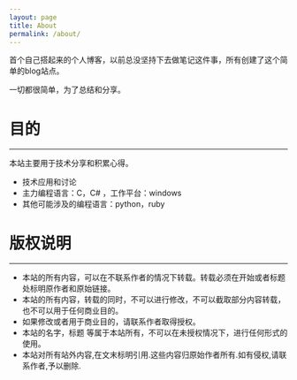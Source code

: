 ```yaml
---
layout: page
title: About
permalink: /about/
---
```


 
首个自己搭起来的个人博客，以前总没坚持下去做笔记这件事，所有创建了这个简单的blog站点。

一切都很简单，为了总结和分享。




# 目的
---


本站主要用于技术分享和积累心得。

- 技术应用和讨论
- 主力编程语言：C，C# ，工作平台：windows
- 其他可能涉及的编程语言：python，ruby



# 版权说明
---

- 本站的所有内容，可以在不联系作者的情况下转载。转载必须在开始或者标题处标明原作者和原始链接。
- 本站的所有内容，转载的同时，不可以进行修改，不可以截取部分内容转载，也不可以用于任何商业目的。
- 如果修改或者用于商业目的，请联系作者取得授权。
- 本站的名字，标题 等属于本站所有，不可以在未授权情况下，进行任何形式的使用。
- 本站对所有站外内容,在文末标明引用.这些内容归原始作者所有.如有侵权,请联系作者,予以删除.
